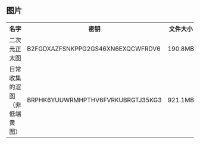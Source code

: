 ## 图片

<table>
<tr>
    <th>名字</th>
    <th>密钥</th>
    <th>文件大小</th>
</tr>
  <tr>
    <td>二次元正太图</td>
    <td>B2FGDXAZFSNKPPG2GS46XN6EXQCWFRDV6</td>
    <td>190.8MB</td>
  </tr>
  <tr>
    <td>日常收集的涩图（非低端黄图）</td>
    <td>BRPHK6YUUWRMHPTHV6FVRKUBRGTJ35KG3</td>
    <td>921.1MB</td>
  </tr>
</table>
